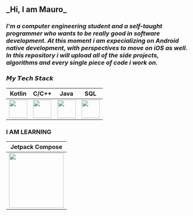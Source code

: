 <h2>_Hi, I am Mauro_

_<h3>I'm a computer engineering student and a self-taught programmer who wants to be really good in software development. At this moment i am expecializing on Android native development, with perspectives to move on iOS as well. In this repository i will upload all of the side projects, algorithms and every single piece of code i work on._

### 𝙈𝙮 𝙏𝙚𝙘𝙝 𝙎𝙩𝙖𝙘𝙠

| Kotlin  | C/C++ | Java | SQL | 
| ------------- | ------------- |------------- | ------------- |
| <img height="50px" src="https://upload.wikimedia.org/wikipedia/commons/0/06/Kotlin_Icon.svg">  | <img height="50px" src="https://upload.wikimedia.org/wikipedia/commons/1/18/ISO_C%2B%2B_Logo.svg"> |  <img height="50px" src="https://www.svgrepo.com/show/184143/java.svg"> | <img height="50px" src="https://symbols.getvecta.com/stencil_28/61_sql-database-generic.90b41636a8.svg"> 


### I AM LEARNING

| Jetpack Compose | 
|  -------------  | 
|<img height="150px" src="https://tabris.com/wp-content/uploads/2021/06/jetpack-compose-icon_RGB.png">|
